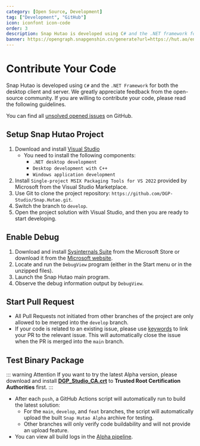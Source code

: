 ```yaml
---
category: [Open Source, Development]
tag: ["Development", "GitHub"]
icon: iconfont icon-code
order: 3
description: Snap Hutao is developed using C# and the .NET framework for both the desktop client and server. We greatly appreciate feedback from the open-source community, and if you're willing to contribute your code, please refer to the instructions in this document.
banner: https://opengraph.snapgenshin.cn/generate?url=https://hut.ao/en/development/contribute.html
---
```


# Contribute Your Code

Snap Hutao is developed using `C#` and the `.NET Framework` for both the desktop client and server. We greatly appreciate feedback from the open-source community. If you are willing to contribute your code, please read the following guidelines.

You can find all [unsolved opened issues](https://github.com/DGP-Studio/Snap.Hutao/issues?q=is%3Aissue+is%3Aopen+-label%3A%E5%B7%B2%E5%AE%8C%E6%88%90) on GitHub.

## <HopeIcon icon="iconfont icon-visual-studio" size="1.5rem" color="rgb(193,142,241)" /> Setup Snap Hutao Project

1.  Download and install [Visual Studio](https://visualstudio.microsoft.com/downloads/)
    - You need to install the following components:
      - `.NET desktop development`
      - `Desktop development with C++`
      - `Windows application development`
2.  Install `Single-project MSIX Packaging Tools for VS 2022` provided by Microsoft from the Visual Studio Marketplace.
3.  Use Git to clone the project repository: `https://github.com/DGP-Studio/Snap.Hutao.git`.
4.  Switch the branch to `develop`.
5.  Open the project solution with Visual Studio, and then you are ready to start developing.

## <HopeIcon icon="iconfont icon-debug" size="1.5rem" color="rgb(73,156,84)" /> Enable Debug

1. Download and install [Sysinternals Suite](https://www.microsoft.com/store/productid/9P7KNL5RWT25) from the Microsoft Store or download it from the [Microsoft website](https://learn.microsoft.com/en-us/sysinternals/downloads/sysinternals-suite).
2. Locate and run the `DebugView` program (either in the Start menu or in the unzipped files).
3. Launch the Snap Hutao main program.
4. Observe the debug information output by `DebugView`.

## <HopeIcon icon="iconfont icon-pull-request" size="1.5rem" color="rgb(130,80,223)"/> Start Pull Request

- All Pull Requests not initiated from other branches of the project are only allowed to be merged into the `develop` branch.
- If your code is related to an existing issue, please use [keywords](https://docs.github.com/en/get-started/writing-on-github/working-with-advanced-formatting/using-keywords-in-issues-and-pull-requests) to link your PR to the relevant issue. This will automatically close the issue when the PR is merged into the `main` branch.

## <HopeIcon icon="iconfont icon-build-package" size="1.5rem" color="rgb(254,189,105)" /> Test Binary Package

::: warning Attention
If you want to try the latest Alpha version, please download and install [**DGP_Studio_CA.crt**](https://github.com/DGP-Automation/Hutao-Auto-Release/releases/download/certificate-ca/DGP_Studio_CA.crt) to **Trusted Root Certification Authorities** first.
:::

- After each `push`, a GitHub Actions script will automatically run to build the latest solution:
  - For the `main`, `develop`, and `feat` branches, the script will automatically upload the built `Snap Hutao Alpha` archive for testing.
  - Other branches will only verify code buildability and will not provide an upload feature.
- You can view all build logs in the [Alpha pipeline](https://github.com/DGP-Studio/Snap.Hutao/actions/workflows/alpha.yml).
